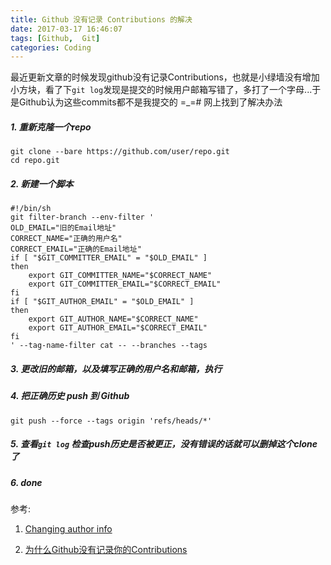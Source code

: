 ```yaml
---
title: Github 没有记录 Contributions 的解决
date: 2017-03-17 16:46:07
tags: [Github,  Git]
categories: Coding
---
```

<script src="https://ob5vt1k7f.qnssl.com/pangu.js"></script>

最近更新文章的时候发现github没有记录Contributions，也就是小绿墙没有增加小方块，看了下`git log`发现是提交的时候用户邮箱写错了，多打了一个字母...于是Github认为这些commits都不是我提交的 =_=#
网上找到了解决办法

<!-- more -->

##### 1. 重新克隆一个repo

```
git clone --bare https://github.com/user/repo.git
cd repo.git
```

##### 2. 新建一个脚本

```
#!/bin/sh
git filter-branch --env-filter '
OLD_EMAIL="旧的Email地址"
CORRECT_NAME="正确的用户名"
CORRECT_EMAIL="正确的Email地址"
if [ "$GIT_COMMITTER_EMAIL" = "$OLD_EMAIL" ]
then
    export GIT_COMMITTER_NAME="$CORRECT_NAME"
    export GIT_COMMITTER_EMAIL="$CORRECT_EMAIL"
fi
if [ "$GIT_AUTHOR_EMAIL" = "$OLD_EMAIL" ]
then
    export GIT_AUTHOR_NAME="$CORRECT_NAME"
    export GIT_AUTHOR_EMAIL="$CORRECT_EMAIL"
fi
' --tag-name-filter cat -- --branches --tags
```

##### 3. 更改旧的邮箱，以及填写正确的用户名和邮箱，执行

##### 4. 把正确历史 push 到 Github

```
git push --force --tags origin 'refs/heads/*'
```

##### 5. 查看`git log` 检查push历史是否被更正，没有错误的话就可以删掉这个clone了

##### 6. done

参考:
1. [Changing author info](https://help.github.com/articles/changing-author-info/)

2. [为什么Github没有记录你的Contributions](https://segmentfault.com/a/1190000004318632)

<script>pangu.spacingPage();</script>

